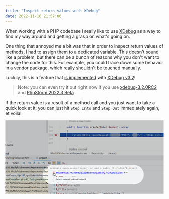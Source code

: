 ```yaml
---
title: "Inspect return values with XDebug"
date: 2022-11-16 21:57:00
---
```


When working with a PHP codebase I really like to use [XDebug](https://xdebug.org/) as a way to find my way around and getting a grasp on what's going on.

One thing that annoyed me a bit was that in order to inspect return values of methods, I had to assign them to a dedicated variable.
This doesn't sound like a problem, but there can be a bunch of reasons why you don't want to change the code for this. For example, you could trace down some behavior in a vendor package, which really shouldn't be touched manually.

Luckily, this is a feature that [is implemented](https://twitter.com/derickr/status/1521889260202307586) with [XDebug v3.2](https://bugs.xdebug.org/bug_view_page.php?bug_id=00002087)! 

> Note: you can even try it out right now if you use [xdebug-3.2.0RC2](https://github.com/xdebug/xdebug/releases/tag/3.2.0RC2) and [PhpStorm 2022.3 Beta](https://blog.jetbrains.com/phpstorm/2022/11/phpstorm-2022-3-early-access-5/#Return_value_debugging_with_Xdebug)

If the return value is a result of a method call and you just want to take a quick look at it, you can just hit `Step Into` and `Step Out` immediately again, et voila!

![A screenshot of inspecting the return value of last method call in PHPStorm](xdebug.png)
